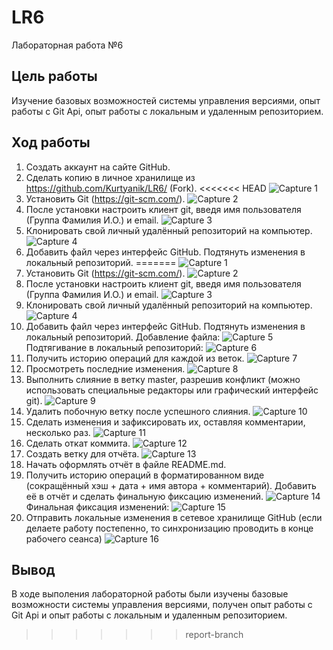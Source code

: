 # LR6
Лабораторная работа №6
## Цель работы
Изучение базовых возможностей системы управления версиями, опыт работы с Git Api, опыт работы с локальным и удаленным репозиторием.
## Ход работы
1. Создать аккаунт на сайте GitHub.
2. Сделать копию в личное хранилище из https://github.com/Kurtyanik/LR6/ (Fork).
<<<<<<< HEAD
![Capture 1](\C:\Users\Marislav\labs_2023\op\lab2\LR6\Capture1.PNG "Копия в личное хранилище")
3. Установить Git (https://git-scm.com/).
![Capture 2](\C:\Users\Marislav\labs_2023\op\lab2\LR6\Capture2.PNG "Установка Git")
4. После установки настроить клиент git, введя имя пользователя (Группа
Фамилия И.О.) и email.
![Capture 3](\C:\Users\Marislav\labs_2023\op\lab2\LR6\Capture3.PNG "Настройка клиента")
5. Клонировать свой личный удалённый репозиторий на компьютер.
![Capture 4](\C:\Users\Marislav\labs_2023\op\lab2\LR6\Capture4.PNG "Клонирование репозитория")
6. Добавить файл через интерфейс GitHub. Подтянуть изменения в
локальный репозиторий.
=======
![Capture 1](screenshots\Capture1.PNG "Копия в личное хранилище")
3. Установить Git (https://git-scm.com/).
![Capture 2](screenshots\Capture2.PNG "Установка Git")
4. После установки настроить клиент git, введя имя пользователя (Группа
Фамилия И.О.) и email.
![Capture 3](screenshots\Capture3.PNG "Настройка клиента")
5. Клонировать свой личный удалённый репозиторий на компьютер.
![Capture 4](screenshots\Capture4.PNG "Клонирование репозитория")
6. Добавить файл через интерфейс GitHub. Подтянуть изменения в
локальный репозиторий.
Добавление файла:
![Capture 5](screenshots\Capture5.PNG "Создание файла")
Подтягивание в локальный репозиторий:
![Capture 6](screenshots\Capture6.PNG "Подтягивание в локальный репозиторий")
7. Получить историю операций для каждой из веток.
![Capture 7](screenshots\Capture7.PNG "История веток")
8. Просмотреть последние изменения.
![Capture 8](screenshots\Capture8.PNG "Последнее действие")
9. Выполнить слияние в ветку master, разрешив конфликт (можно использовать специальные редакторы или графический интерфейс git).
![Capture 9](screenshots\Capture9.PNG "Слияние")
10. Удалить побочную ветку после успешного слияния.
![Capture 10](screenshots\Capture10.PNG "Удаление побочной ветки")
11. Сделать изменения и зафиксировать их, оставляя комментарии, несколько раз.
![Capture 11](screenshots\Capture11.PNG "Создание изменений")
12. Сделать откат коммита.
![Capture 12](screenshots\Capture12.PNG "Откат коммита")
13. Создать ветку для отчёта.
![Capture 13](screenshots\Capture13.PNG "Ветка для отчёта")
14. Начать оформлять отчёт в файле README.md.
15. Получить историю операций в форматированном виде (сокращённый хэш + дата + имя автора + комментарий). Добавить её в отчёт и сделать финальную фиксацию изменений.
![Capture 14](screenshots\Capture14.PNG "История")
Финальная фиксация изменений:
![Capture 15](screenshots\Capture15.PNG "Последний коммит")
16. Отправить локальные изменения в сетевое хранилище GitHub (если делаете работу постепенно, то синхронизацию проводить в конце рабочего сеанса)
![Capture 16](screenshots\Capture16.PNG "Отправка локальных изменений")
## Вывод
В ходе выполения лабораторной работы были изучены базовые возможности системы управления версиями, получен опыт работы с Git Api и опыт работы с локальным и удаленным репозиторием.
>>>>>>> report-branch
